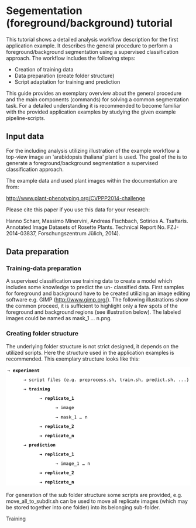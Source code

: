 # Segementation (foreground/background) tutorial

This tutorial shows a detailed analysis workflow description for the first application example. It describes the
general procedure to perform a foreground/background segmentation using a supervised classification approach. The workflow includes the following steps:

* Creation of training data
* Data preparation (create folder structure)
* Script adaptation for training and prediction

This guide provides an exemplary overview about the general procedure and the main components (commands) for solving a common segmentation task. For a detailed understanding it is recommended to become familiar with the provided application examples by studying the given example pipeline-scripts.

## Input data

For the including analysis utilizing illustration of the example workflow a top-view image an 'arabidopsis thaliana' plant is used. The goal of the is to generate a foreground/background segmentation a supervised classification approach.

The example data and used plant images within the documentation are from:

http://www.plant-phenotyping.org/CVPPP2014-challenge

Please cite this paper if you use this data for your research:

Hanno Scharr, Massimo Minervini, Andreas Fischbach, Sotirios A. Tsaftaris.
Annotated Image Datasets of Rosette Plants. Technical Report No. FZJ-2014-03837,
Forschungszentrum Jülich, 2014).

## Data preparation

### Training-data preparation
A supervised classification use training data to create a model which includes some knowledge to predict the un- classified data. First samples for foreground and background have to be created utilizing an image editing software e.g. GIMP (http://www.gimp.org/). The following illustrations show the common proceed, it is sufficient to highlight only a few spots of the foreground and background regions (see illustration below). The labeled images could be named as mask_1 ... n.png.

### Creating folder structure
The underlying folder structure is not strict designed, it depends on the utilized scripts. Here the structure used in the application examples is recommended. This exemplary structure looks like this:

![data structure](img/datastructure.png)

For generation of the sub folder structure some scripts are provided, e.g. move_all_to_subdir.sh can be used to move all replicate images (which may be stored together into one folder) into its belonging sub-folder.

Training


